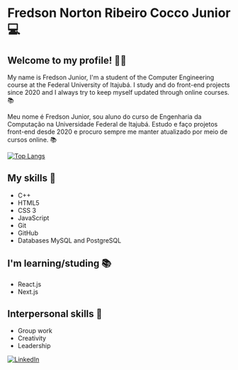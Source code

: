 # Fredson Norton Ribeiro Cocco Junior 💻

## Welcome to my profile! 👨‍💻 

My name is Fredson Junior, I'm a student of the Computer Engineering course at the Federal University of Itajubá. I study and do front-end projects since 2020 and I always try to keep myself updated through online courses. 📚

Meu nome é Fredson Junior, sou aluno do curso de Engenharia da Computação na Universidade Federal de Itajubá. Estudo e faço projetos front-end desde 2020 e procuro sempre me manter atualizado por meio de cursos online. 📚

[![Top Langs](https://github-readme-stats.vercel.app/api/top-langs/?username=fredsonjr&layout=compact)](https://github.com/anuraghazra/github-readme-stats)

## My skills 🧠
- C++
- HTML5
- CSS 3
- JavaScript
- Git
- GitHub
- Databases MySQL and PostgreSQL

## I'm learning/studing 📚
- React.js
- Next.js

## Interpersonal skills 👔
- Group work
- Creativity
- Leadership

<a  href="https://www.linkedin.com/in/fredson-junior-246571207" >
    <img alt="LinkedIn" src="https://img.shields.io/badge/-LinkedIn-0077B5?style=flat-square&logo=Linkedin&logoColor=white">
</a>


<!--
**fredsonjr/fredsonjr** is a ✨ _special_ ✨ repository because its `README.md` (this file) appears on your GitHub profile.



Here are some ideas to get you started:

- 🔭 I’m currently working on ...
- 🌱 I’m currently learning ...
- 👯 I’m looking to collaborate on ...
- 🤔 I’m looking for help with ...
- 💬 Ask me about ...
- 📫 How to reach me: ...
- 😄 Pronouns: ...
- ⚡ Fun fact: ...
-->
